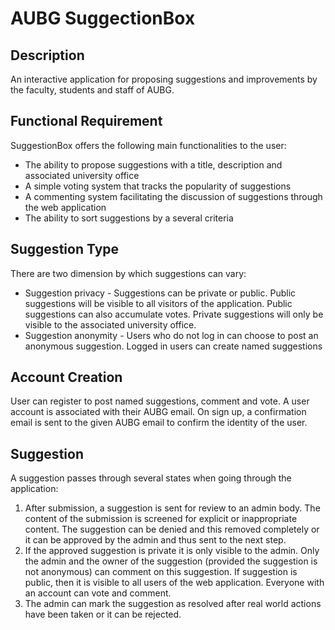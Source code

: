 # AUBG SuggectionBox

## Description
An interactive application for proposing suggestions and improvements by the faculty, students and staff of AUBG.

## Functional Requirement
SuggestionBox offers the following main functionalities to the user:
 * The ability to propose suggestions with a title, description and associated university office
 * A simple voting system that tracks the popularity of suggestions
 * A commenting system facilitating the discussion of suggestions through the web application
 * The ability to sort suggestions by a several criteria

## Suggestion Type
There are two dimension by which suggestions can vary:
 * Suggestion privacy - Suggestions can be private or public. Public suggestions will be visible to all visitors of the application.
 Public suggestions can also accumulate votes. Private suggestions will only be visible to the associated university office.
 * Suggestion anonymity - Users who do not log in can choose to post an anonymous suggestion. Logged in users can create
 named suggestions

## Account Creation
User can register to post named suggestions, comment and vote. A user account
is associated with their AUBG email. On sign up, a confirmation email is sent to the given AUBG
email to confirm the identity of the user.

## Suggestion
A suggestion passes through several states when going through the application:
 1. After submission, a suggestion is sent for review to an admin body. The content of the submission is
 screened for explicit or inappropriate content. The suggestion can be denied and this removed completely
 or it can be approved by the admin and thus sent to the next step.
 2. If the approved suggestion is private it is only visible to the admin.
 Only the admin and the owner of the suggestion (provided the suggestion is not anonymous) can comment on this suggestion.
 If suggestion is public, then it is visible to all users of the web application. Everyone with an account can vote and comment.
 3. The admin can mark the suggestion as resolved after real world actions have been taken or it can be rejected.
